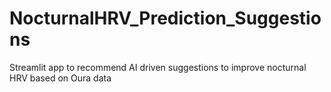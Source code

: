 # NocturnalHRV_Prediction_Suggestions
Streamlit app to recommend AI driven suggestions to improve nocturnal HRV based on Oura data

